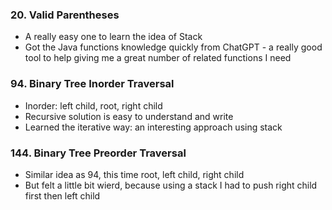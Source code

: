 ### 20. Valid Parentheses 
* A really easy one to learn the idea of Stack
* Got the Java functions knowledge quickly from ChatGPT - a really good tool to help giving me a great number of related functions I need

### 94. Binary Tree Inorder Traversal 
*  Inorder: left child, root, right child
*  Recursive solution is easy to understand and write
*  Learned the iterative way: an interesting approach using stack

### 144. Binary Tree Preorder Traversal 
* Similar idea as 94, this time root, left child, right child 
* But felt a little bit wierd, because using a stack I had to push right child first then left child



